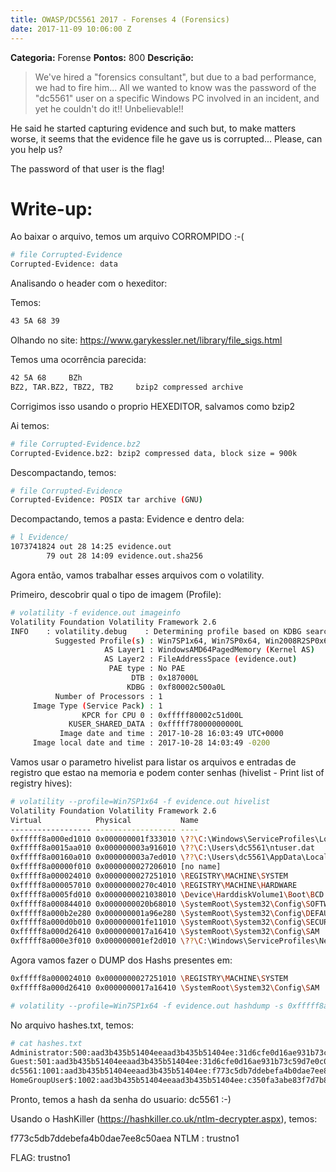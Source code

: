 ```yaml
---
title: OWASP/DC5561 2017 - Forenses 4 (Forensics)
date: 2017-11-09 10:06:00 Z
---
```


**Categoria:** Forense
**Pontos:** 800
**Descrição:**

> We've hired a "forensics consultant", but due to a bad performance, we had to fire him...
All we wanted to know was the password of the "dc5561" user on a specific Windows PC involved in an incident, 
and yet he couldn't do it!! Unbelievable!!

He said he started capturing evidence and such but, to make matters worse, it seems that the evidence file he gave us is corrupted...
Please, can you help us?

The password of that user is the flag!

# Write-up:

Ao baixar o arquivo, temos um arquivo CORROMPIDO :-(

```bash
# file Corrupted-Evidence
Corrupted-Evidence: data
```

Analisando o header com o hexeditor:

Temos:

```bash
43 5A 68 39
```

Olhando no site:
https://www.garykessler.net/library/file_sigs.html

Temos uma ocorrência parecida:

```bash
42 5A 68	 BZh
BZ2, TAR.BZ2, TBZ2, TB2		bzip2 compressed archive
```

Corrigimos isso usando o proprio HEXEDITOR, salvamos como bzip2


Ai temos:

```bash
# file Corrupted-Evidence.bz2 
Corrupted-Evidence.bz2: bzip2 compressed data, block size = 900k
```

Descompactando, temos:

```bash
# file Corrupted-Evidence
Corrupted-Evidence: POSIX tar archive (GNU)
```


Decompactando, temos a pasta: Evidence e dentro dela:

```bash
# l Evidence/
1073741824 out 28 14:25 evidence.out
        79 out 28 14:09 evidence.out.sha256
```


Agora então, vamos trabalhar esses arquivos com o volatility.


Primeiro, descobrir qual o tipo de imagem (Profile):

```bash
# volatility -f evidence.out imageinfo
Volatility Foundation Volatility Framework 2.6
INFO    : volatility.debug    : Determining profile based on KDBG search...
          Suggested Profile(s) : Win7SP1x64, Win7SP0x64, Win2008R2SP0x64, Win2008R2SP1x64_23418, Win2008R2SP1x64, Win7SP1x64_23418
                     AS Layer1 : WindowsAMD64PagedMemory (Kernel AS)
                     AS Layer2 : FileAddressSpace (evidence.out)
                      PAE type : No PAE
                           DTB : 0x187000L
                          KDBG : 0xf80002c500a0L
          Number of Processors : 1
     Image Type (Service Pack) : 1
                KPCR for CPU 0 : 0xfffff80002c51d00L
             KUSER_SHARED_DATA : 0xfffff78000000000L
           Image date and time : 2017-10-28 16:03:49 UTC+0000
     Image local date and time : 2017-10-28 14:03:49 -0200
```


Vamos usar o parametro hivelist para listar os arquivos e entradas de registro
que estao na memoria e podem conter senhas (hivelist - Print list of registry hives):

```bash
# volatility --profile=Win7SP1x64 -f evidence.out hivelist
Volatility Foundation Volatility Framework 2.6
Virtual            Physical           Name
------------------ ------------------ ----
0xfffff8a000ed1010 0x000000001f333010 \??\C:\Windows\ServiceProfiles\LocalService\NTUSER.DAT
0xfffff8a0015aa010 0x000000003a916010 \??\C:\Users\dc5561\ntuser.dat
0xfffff8a00160a010 0x000000003a7ed010 \??\C:\Users\dc5561\AppData\Local\Microsoft\Windows\UsrClass.dat
0xfffff8a00000f010 0x0000000027206010 [no name]
0xfffff8a000024010 0x0000000027251010 \REGISTRY\MACHINE\SYSTEM
0xfffff8a000057010 0x00000000270c4010 \REGISTRY\MACHINE\HARDWARE
0xfffff8a0005fd010 0x0000000021038010 \Device\HarddiskVolume1\Boot\BCD
0xfffff8a000844010 0x0000000020b68010 \SystemRoot\System32\Config\SOFTWARE
0xfffff8a000b2e280 0x000000001a96e280 \SystemRoot\System32\Config\DEFAULT
0xfffff8a000d0b010 0x000000001fe11010 \SystemRoot\System32\Config\SECURITY
0xfffff8a000d26410 0x0000000017a16410 \SystemRoot\System32\Config\SAM
0xfffff8a000e3f010 0x000000001ef2d010 \??\C:\Windows\ServiceProfiles\NetworkService\NTUSER.DAT
```

Agora vamos fazer o DUMP dos Hashs presentes em:

```bash
0xfffff8a000024010 0x0000000027251010 \REGISTRY\MACHINE\SYSTEM
0xfffff8a000d26410 0x0000000017a16410 \SystemRoot\System32\Config\SAM
```


```bash
# volatility --profile=Win7SP1x64 -f evidence.out hashdump -s 0xfffff8a000d26410 -y 0xfffff8a000024010 > hashes.txt
```

No arquivo hashes.txt, temos:

```bash
# cat hashes.txt 
Administrator:500:aad3b435b51404eeaad3b435b51404ee:31d6cfe0d16ae931b73c59d7e0c089c0:::
Guest:501:aad3b435b51404eeaad3b435b51404ee:31d6cfe0d16ae931b73c59d7e0c089c0:::
dc5561:1001:aad3b435b51404eeaad3b435b51404ee:f773c5db7ddebefa4b0dae7ee8c50aea:::
HomeGroupUser$:1002:aad3b435b51404eeaad3b435b51404ee:c350fa3abe83f7d7b87d403c2b5a7ff1:::
```

Pronto, temos a hash da senha do usuario: dc5561 :-)


Usando o HashKiller (https://hashkiller.co.uk/ntlm-decrypter.aspx), temos:

f773c5db7ddebefa4b0dae7ee8c50aea NTLM : trustno1


FLAG: trustno1
